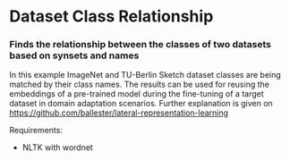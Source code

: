 # Dataset Class Relationship
### Finds the relationship between the classes of two datasets based on synsets and names

In this example ImageNet and TU-Berlin Sketch dataset classes are being matched by their class names.
The results can be used for reusing the embeddings of a pre-trained model during the fine-tuning of a target dataset in domain adaptation scenarios. Further explanation is given on https://github.com/ballester/lateral-representation-learning

Requirements:
  * NLTK with wordnet
